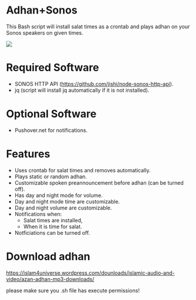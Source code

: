 # Adhan+Sonos
This Bash script will install salat times as a crontab and plays adhan on your Sonos speakers on given times. 

![](http://yxdesign.nl/images/github/adhansonos-crontab.png)

# Required Software
- SONOS HTTP API (https://github.com/jishi/node-sonos-http-api).
- jq (script will install jq automatically if it is not installed).

# Optional Software
- Pushover.net for notifications.

# Features
- Uses crontab for salat times and removes automatically. 
- Plays static or random adhan.
- Customizable spoken preannouncement before adhan (can be turned off).
- Has day and night mode for volume.
- Day and night mode time are customizable.
- Day and night volume are customizable.
- Notifications when: 
  - Salat times are installed,
  - When it is time for salat.
- Notficiations can be turned off.

# Download adhan
https://islam4universe.wordpress.com/dounloads/islamic-audio-and-video/azan-adhan-mp3-downloads/

please make sure you .sh file has execute permissions!
